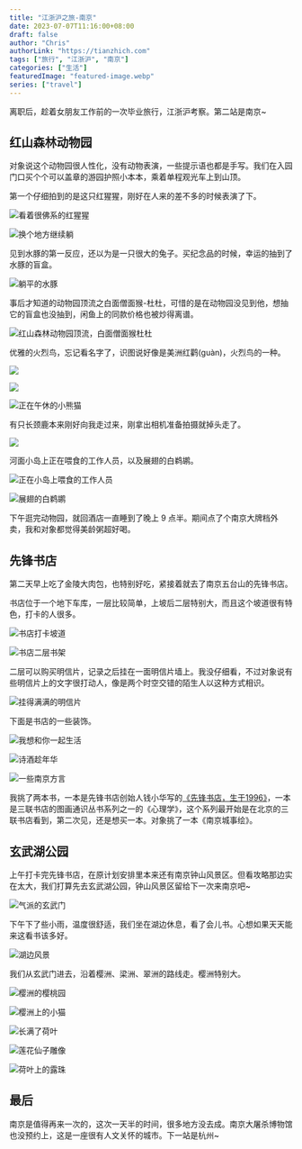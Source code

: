 ```yaml
---
title: "江浙沪之旅-南京"
date: 2023-07-07T11:16:00+08:00
draft: false
author: "Chris"
authorLink: "https://tianzhich.com"
tags: ["旅行", "江浙沪", "南京"]
categories: ["生活"]
featuredImage: "featured-image.webp"
series: ["travel"]
---
```


离职后，趁着女朋友工作前的一次毕业旅行，江浙沪考察。第二站是南京~

<!--more-->

## 红山森林动物园

对象说这个动物园很人性化，没有动物表演，一些提示语也都是手写。我们在入园门口买个个可以盖章的游园护照小本本，乘着单程观光车上到山顶。

第一个仔细拍到的是这只红猩猩，刚好在人来的差不多的时候表演了下。

![](./hongxingxing-1.jpeg "看着很佛系的红猩猩")

![](./hongxingxing-2.jpeg "换个地方继续躺")

见到水豚的第一反应，还以为是一只很大的兔子。买纪念品的时候，幸运的抽到了水豚的盲盒。

![](./shuitun.jpeg "躺平的水豚")

事后才知道的动物园顶流之白面僧面猴-杜杜，可惜的是在动物园没见到他，想抽它的盲盒也没抽到，闲鱼上的同款价格也被炒得离谱。

![](./with-dudu.jpeg "红山森林动物园顶流，白面僧面猴杜杜")

优雅的火烈鸟，忘记看名字了，识图说好像是美洲红鹳(guàn)，火烈鸟的一种。

![](./huolieniao-1.jpeg)

![](./huolieniao-2.jpeg)

![](./xiaoxiongmao.jpeg "正在午休的小熊猫")

有只长颈鹿本来刚好向我走过来，刚拿出相机准备拍摄就掉头走了。

![](./changjinglu.jpeg)

河面小岛上正在喂食的工作人员，以及展翅的白鹈鹕。

![](./staff.jpeg "正在小岛上喂食的工作人员")

![](./baitihu.jpeg "展翅的白鹈鹕")

下午逛完动物园，就回酒店一直睡到了晚上 9 点半。期间点了个南京大牌档外卖，我和对象都觉得美龄粥超好喝。

## 先锋书店

第二天早上吃了金陵大肉包，也特别好吃，紧接着就去了南京五台山的先锋书店。

书店位于一个地下车库，一层比较简单，上坡后二层特别大，而且这个坡道很有特色，打卡的人很多。

![](./xianfeng-store-2.jpeg "书店打卡坡道")

![](./xianfeng-store-1.jpeg "书店二层书架")

二层可以购买明信片，记录之后挂在一面明信片墙上。我没仔细看，不过对象说有些明信片上的文字很打动人，像是两个时空交错的陌生人以这种方式相识。

![](./mingxinpian.jpeg "挂得满满的明信片")

下面是书店的一些装饰。

![](./zhuangshi-1.jpeg "我想和你一起生活")

![](./zhuangshi-2.jpeg "诗酒趁年华")

![](./zhuangshi-3.jpeg "一些南京方言")

我挑了两本书，一本是先锋书店创始人钱小华写的[《先锋书店，生于1996》](https://book.douban.com/subject/26817470/)，一本是三联书店的图画通识丛书系列之一的《心理学》，这个系列最开始是在北京的三联书店看到，第二次见，还是想买一本。对象挑了一本《南京城事绘》。

## 玄武湖公园

上午打卡完先锋书店，在原计划安排里本来还有南京钟山风景区。但看攻略那边实在太大，我们打算先去玄武湖公园，钟山风景区留给下一次来南京吧~

![](./xuanwumen.jpeg "气派的玄武门")

下午下了些小雨，温度很舒适，我们坐在湖边休息，看了会儿书。心想如果天天能来这看书该多好。

![](./lakeside.jpeg "湖边风景")

我们从玄武门进去，沿着樱洲、梁洲、翠洲的路线走。樱洲特别大。

![](./yingtaoyuan.jpeg "樱洲的樱桃园")

![](./cat.jpeg "樱洲上的小猫")

![](./heye.jpeg "长满了荷叶")

![](./lianhuaxianzi.jpeg "莲花仙子雕像")

![](./heye-water.jpeg "荷叶上的露珠")

## 最后

南京是值得再来一次的，这次一天半的时间，很多地方没去成。南京大屠杀博物馆也没预约上，这是一座很有人文关怀的城市。下一站是杭州~

